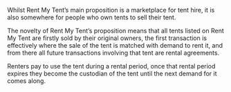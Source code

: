 Whilst Rent My Tent’s main proposition is a marketplace for tent hire, it is also somewhere for people who own tents to sell their tent.

The novelty of Rent My Tent’s proposition means that all tents listed on Rent My Tent are firstly sold by their original owners, the first transaction is effectively where the sale of the tent is matched with demand to rent it, and from there all future transactions involving that tent are rental agreements.

Renters pay to use the tent during a rental period, once that rental period expires they become the custodian of the tent until the next demand for it comes along.
